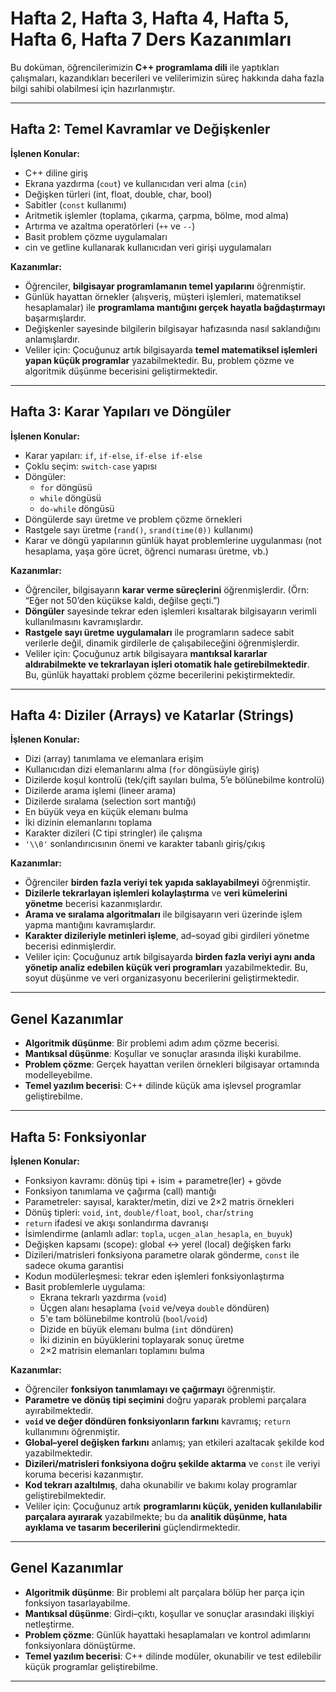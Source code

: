 
# Hafta 2, Hafta 3, Hafta 4, Hafta 5, Hafta 6, Hafta 7 Ders Kazanımları

Bu doküman, öğrencilerimizin **C++ programlama dili** ile yaptıkları çalışmaları, kazandıkları becerileri ve velilerimizin süreç hakkında daha fazla bilgi sahibi olabilmesi için hazırlanmıştır.  

---

## Hafta 2: Temel Kavramlar ve Değişkenler

**İşlenen Konular:**
- C++ diline giriş
- Ekrana yazdırma (`cout`) ve kullanıcıdan veri alma (`cin`)
- Değişken türleri (int, float, double, char, bool)
- Sabitler (`const` kullanımı)
- Aritmetik işlemler (toplama, çıkarma, çarpma, bölme, mod alma)
- Artırma ve azaltma operatörleri (`++` ve `--`)
- Basit problem çözme uygulamaları
- cin ve getline kullanarak kullanıcıdan veri girişi uygulamaları

**Kazanımlar:**
- Öğrenciler, **bilgisayar programlamanın temel yapılarını** öğrenmiştir.  
- Günlük hayattan örnekler (alışveriş, müşteri işlemleri, matematiksel hesaplamalar) ile **programlama mantığını gerçek hayatla bağdaştırmayı** başarmışlardır.  
- Değişkenler sayesinde bilgilerin bilgisayar hafızasında nasıl saklandığını anlamışlardır.  
- Veliler için: Çocuğunuz artık bilgisayarda **temel matematiksel işlemleri yapan küçük programlar** yazabilmektedir. Bu, problem çözme ve algoritmik düşünme becerisini geliştirmektedir.  

---

## Hafta 3: Karar Yapıları ve Döngüler

**İşlenen Konular:**
- Karar yapıları: `if`, `if-else`, `if-else if-else`
- Çoklu seçim: `switch-case` yapısı
- Döngüler:
  - `for` döngüsü
  - `while` döngüsü
  - `do-while` döngüsü
- Döngülerde sayı üretme ve problem çözme örnekleri
- Rastgele sayı üretme (`rand()`, `srand(time(0))` kullanımı)
- Karar ve döngü yapılarının günlük hayat problemlerine uygulanması (not hesaplama, yaşa göre ücret, öğrenci numarası üretme, vb.)

**Kazanımlar:**
- Öğrenciler, bilgisayarın **karar verme süreçlerini** öğrenmişlerdir. (Örn: “Eğer not 50’den küçükse kaldı, değilse geçti.”)  
- **Döngüler** sayesinde tekrar eden işlemleri kısaltarak bilgisayarın verimli kullanılmasını kavramışlardır.  
- **Rastgele sayı üretme uygulamaları** ile programların sadece sabit verilerle değil, dinamik girdilerle de çalışabileceğini öğrenmişlerdir.  
- Veliler için: Çocuğunuz artık bilgisayara **mantıksal kararlar aldırabilmekte ve tekrarlayan işleri otomatik hale getirebilmektedir**. Bu, günlük hayattaki problem çözme becerilerini pekiştirmektedir.  

---

## Hafta 4: Diziler (Arrays) ve Katarlar (Strings)

**İşlenen Konular:**
- Dizi (array) tanımlama ve elemanlara erişim
- Kullanıcıdan dizi elemanlarını alma (`for` döngüsüyle giriş)
- Dizilerde koşul kontrolü (tek/çift sayıları bulma, 5’e bölünebilme kontrolü)
- Dizilerde arama işlemi (lineer arama)
- Dizilerde sıralama (selection sort mantığı)
- En büyük veya en küçük elemanı bulma
- İki dizinin elemanlarını toplama
- Karakter dizileri (C tipi stringler) ile çalışma
- `'\\0'` sonlandırıcısının önemi ve karakter tabanlı giriş/çıkış

**Kazanımlar:**
- Öğrenciler **birden fazla veriyi tek yapıda saklayabilmeyi** öğrenmiştir.
- **Dizilerle tekrarlayan işlemleri kolaylaştırma** ve **veri kümelerini yönetme** becerisi kazanmışlardır.
- **Arama ve sıralama algoritmaları** ile bilgisayarın veri üzerinde işlem yapma mantığını kavramışlardır.
- **Karakter dizileriyle metinleri işleme**, ad–soyad gibi girdileri yönetme becerisi edinmişlerdir.
- Veliler için: Çocuğunuz artık bilgisayarda **birden fazla veriyi aynı anda yönetip analiz edebilen küçük veri programları** yazabilmektedir. Bu, soyut düşünme ve veri organizasyonu becerilerini geliştirmektedir.

---

## Genel Kazanımlar

- **Algoritmik düşünme**: Bir problemi adım adım çözme becerisi.  
- **Mantıksal düşünme**: Koşullar ve sonuçlar arasında ilişki kurabilme.  
- **Problem çözme**: Gerçek hayattan verilen örnekleri bilgisayar ortamında modelleyebilme.  
- **Temel yazılım becerisi**: C++ dilinde küçük ama işlevsel programlar geliştirebilme.  

---

## Hafta 5: Fonksiyonlar 

**İşlenen Konular:**
- Fonksiyon kavramı: dönüş tipi + isim + parametre(ler) + gövde
- Fonksiyon tanımlama ve çağırma (call) mantığı
- Parametreler: sayısal, karakter/metin, dizi ve 2×2 matris örnekleri
- Dönüş tipleri: `void`, `int`, `double/float`, `bool`, `char`/`string`
- `return` ifadesi ve akışı sonlandırma davranışı
- İsimlendirme (anlamlı adlar: `topla`, `ucgen_alan_hesapla`, `en_buyuk`)
- Değişken kapsamı (scope): global ↔ yerel (local) değişken farkı
- Dizileri/matrisleri fonksiyona parametre olarak gönderme, `const` ile sadece okuma garantisi
- Kodun modülerleşmesi: tekrar eden işlemleri fonksiyonlaştırma
- Basit problemlerle uygulama:
  - Ekrana tekrarlı yazdırma (`void`)
  - Üçgen alanı hesaplama (`void` ve/veya `double` döndüren)
  - 5'e tam bölünebilme kontrolü (`bool`/`void`)
  - Dizide en büyük elemanı bulma (`int` döndüren)
  - İki dizinin en büyüklerini toplayarak sonuç üretme
  - 2×2 matrisin elemanları toplamını bulma

**Kazanımlar:**
- Öğrenciler **fonksiyon tanımlamayı ve çağırmayı** öğrenmiştir.
- **Parametre ve dönüş tipi seçimini** doğru yaparak problemi parçalara ayırabilmektedir.
- **`void` ve değer döndüren fonksiyonların farkını** kavramış; `return` kullanımını öğrenmiştir.
- **Global–yerel değişken farkını** anlamış; yan etkileri azaltacak şekilde kod yazabilmektedir.
- **Dizileri/matrisleri fonksiyona doğru şekilde aktarma** ve `const` ile veriyi koruma becerisi kazanmıştır.
- **Kod tekrarı azaltılmış**, daha okunabilir ve bakımı kolay programlar geliştirebilmektedir.
- Veliler için: Çocuğunuz artık **programlarını küçük, yeniden kullanılabilir parçalara ayırarak** yazabilmekte; bu da **analitik düşünme, hata ayıklama ve tasarım becerilerini** güçlendirmektedir.

---

## Genel Kazanımlar

- **Algoritmik düşünme**: Bir problemi alt parçalara bölüp her parça için fonksiyon tasarlayabilme.
- **Mantıksal düşünme**: Girdi–çıktı, koşullar ve sonuçlar arasındaki ilişkiyi netleştirme.
- **Problem çözme**: Günlük hayattaki hesaplamaları ve kontrol adımlarını fonksiyonlara dönüştürme.
- **Temel yazılım becerisi**: C++ dilinde modüler, okunabilir ve test edilebilir küçük programlar geliştirebilme.

---